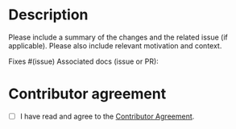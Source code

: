 # Description

Please include a summary of the changes and the related issue (if applicable).
Please also include relevant motivation and context.

Fixes #(issue)
Associated docs (issue or PR):

# Contributor agreement

- [ ] I have read and agree to the [Contributor Agreement](https://github.com/ryugraph/ryu/blob/master/CLA.md).
